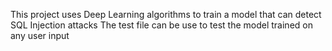 This project uses Deep Learning algorithms to train a model that can detect SQL Injection attacks 
The test file can be use to test the model trained on any user input
